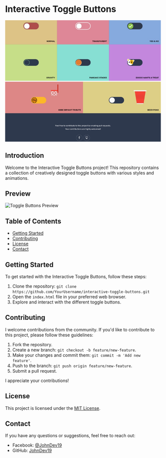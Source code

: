 # Interactive Toggle Buttons

![Toggle Buttons](IMG_20240115_193229.jpg)
![Toggle Buttons](IMG_20240115_193254.jpg)

## Introduction
Welcome to the Interactive Toggle Buttons project! This repository contains a collection of creatively designed toggle buttons with various styles and animations.

## Preview
![Toggle Buttons Preview](preview.gif)

## Table of Contents
- [Getting Started](#getting-started)
- [Contributing](#contributing)
- [License](#license)
- [Contact](#contact)

## Getting Started
To get started with the Interactive Toggle Buttons, follow these steps:

1. Clone the repository: `git clone https://github.com/YourUsername/interactive-toggle-buttons.git`
2. Open the `index.html` file in your preferred web browser.
3. Explore and interact with the different toggle buttons.

## Contributing
I welcome contributions from the community. If you'd like to contribute to this project, please follow these guidelines:

1. Fork the repository.
2. Create a new branch: `git checkout -b feature/new-feature`.
3. Make your changes and commit them: `git commit -m 'Add new feature'`.
4. Push to the branch: `git push origin feature/new-feature`.
5. Submit a pull request.

I appreciate your contributions!

## License
This project is licensed under the [MIT License](LICENSE).

## Contact
If you have any questions or suggestions, feel free to reach out:
- Facebook: [@JohnDev19](https://www.facebook.com/IamJohnPoras.org)
- GitHub: [JohnDev19](https://github.com/JohnDev19)
